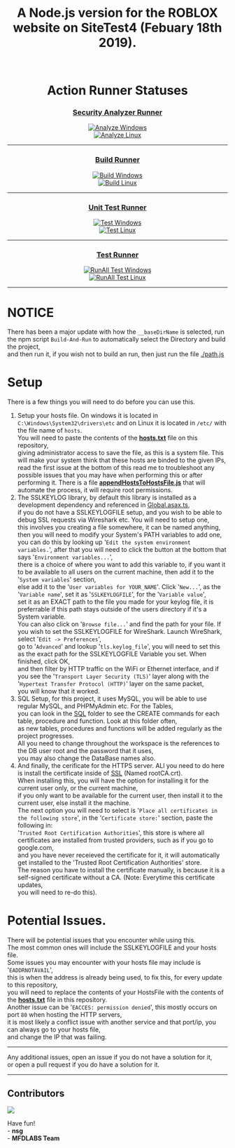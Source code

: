 <h1 align="center">A Node.js version for the ROBLOX website on SiteTest4 (Febuary 18th 2019).</h1>
<br />
<p align="center">
<h1 align="center"><b>Action Runner Statuses</b></h1>
<div align="center">
	<h3><u><b>Security Analyzer Runner</b></u></h3>
	<p></p>
    <a style="display: block;" href="https://github.com/simulpong/RobloxLabsTemp/actions/workflows/codeql-windows.yml"><img src="https://github.com/simulpong/RobloxLabsTemp/actions/workflows/codeql-windows.yml/badge.svg?branch=Roblox.SiteTest4" alt="Analyze Windows"/></a>
	<a style="display: block;" href="https://github.com/simulpong/RobloxLabsTemp/actions/workflows/codeql-linux.yml"><img src="https://github.com/simulpong/RobloxLabsTemp/actions/workflows/codeql-linux.yml/badge.svg?branch=Roblox.SiteTest4" alt="Analyze Linux"/></a>
</div>
<hr />
<div align="center">
	<h3><u><b>Build Runner</b></u></h3>
	<p></p>
    <a style="display: block;" href="https://github.com/simulpong/RobloxLabsTemp/actions/workflows/build-windows.yml"><img src="https://github.com/simulpong/RobloxLabsTemp/actions/workflows/build-windows.yml/badge.svg?branch=Roblox.SiteTest4" alt="Build Windows"/></a>
	<a style="display: block;" href="https://github.com/simulpong/RobloxLabsTemp/actions/workflows/build-linux.yml"><img src="https://github.com/simulpong/RobloxLabsTemp/actions/workflows/build-linux.yml/badge.svg?branch=Roblox.SiteTest4" alt="Build Linux"/></a>
</div>
<hr />
<div align="center">
    <h3><u><b>Unit Test Runner</b></u></h3>
	<p></p>
	<a style="display: block;" href="https://github.com/simulpong/RobloxLabsTemp/actions/workflows/test-windows.yml"><img src="https://github.com/simulpong/RobloxLabsTemp/actions/workflows/test-windows.yml/badge.svg?branch=Roblox.SiteTest4" alt="Test Windows"/></a>
	<a style="display: block;" href="https://github.com/simulpong/RobloxLabsTemp/actions/workflows/test-linux.yml"><img src="https://github.com/simulpong/RobloxLabsTemp/actions/workflows/test-linux.yml/badge.svg?branch=Roblox.SiteTest4" alt="Test Linux"/></a>
</div>
<hr />
<div align="center">	
	<h3><u><b>Test Runner</b></u></h3>
	<p></p>
	<a style="display: block;" href="https://github.com/simulpong/RobloxLabsTemp/actions/workflows/run-test-windows.yml"><img src="https://github.com/simulpong/RobloxLabsTemp/actions/workflows/run-test-windows.yml/badge.svg?branch=Roblox.SiteTest4" alt="RunAll Test Windows"/></a>
	<a style="display: block;" href="https://github.com/simulpong/RobloxLabsTemp/actions/workflows/run-test-linux.yml"><img src="https://github.com/simulpong/RobloxLabsTemp/actions/workflows/run-test-linux.yml/badge.svg?branch=Roblox.SiteTest4" alt="RunAll Test Linux"/></a>
</div>
	<hr />

</p>

# NOTICE

There has been a major update with how the `__baseDirName` is selected, run the npm script `Build-And-Run` to automatically select the Directory and build the project,<br />
and then run it, if you wish not to build an run, then just run the file [./path.js](./path.js)

# Setup

There is a few things you will need to do before you can use this.

1. Setup your hosts file. On windows it is located in `C:\Windows\System32\drivers\etc` and on Linux it is located in `/etc/` with the file name of `hosts`.<br />
   You will need to paste the contents of the <b>[hosts.txt](./hosts.txt)</b> file on this repository,<br />
   giving administrator access to save the file, as this is a system file. This will make your system think that these hosts are binded to the given IPs,<br />
   read the first issue at the bottom of this read me to troubleshoot any possible issues that you may have when performing this or after performing it.
   There is a file <b>[appendHostsToHostsFile.js](./appendHostsToHostsFile.js)</b> that will automate the process, it will require root permissions.
2. The SSLKEYLOG library, by default this library is installed as a development dependency and referenced in [Global.asax.ts](./Assemblies/Global.asax.ts),<br />
   if you do not have a SSLKEYLOGFILE setup, and you wish to be able to debug SSL requests via Wireshark etc. You will need to setup one,<br />
   this involves you creating a file somewhere, it can be named anything, then you will need to modify your System's PATH variables to add one,<br />
   you can do this by looking up '`Edit the system environment variables.`', after that you will need to click the button at the bottom that says '`Environment variables...`',<br />
   there is a choice of where you want to add this variable to, if you want it to be available to all users on the current machine, then add it to the '`System variables`' section,<br />
   else add it to the '`User variables for YOUR_NAME`'. Click '`New...`', as the '`Variable name`', set it as '`SSLKEYLOGFILE`', for the '`Variable value`',<br />
   set it as an EXACT path to the file you made for your keylog file, it is preferrable if this path stays outside of the users directory if it's a System variable.<br />
   You can also click on '`Browse file...`' and find the path for your file. If you wish to set the SSLKEYLOGFILE for WireShark. Launch WireShark, select '`Edit -> Preferences`',<br />
   go to '`Advanced`' and lookup '`tls.keylog_file`', you will need to set this as the exact path for the SSLKEYLOGFILE Variable you set. When finished, click OK,<br />
   and then filter by HTTP traffic on the WiFi or Ethernet interface, and if you see the '`Transport Layer Security (TLS)`' layer along with the '`Hypertext Transfer Protocol (HTTP)`' layer on the same packet,<br />
   you will know that it worked.
3. SQL Setup, for this project, it uses MySQL, you will be able to use regular MySQL, and PHPMyAdmin etc. For the Tables,<br />
   you can look in the [SQL](./SQL) folder to see the CREATE commands for each table, procedure and function. Look at this folder often,<br />
   as new tables, procedures and functions will be added regularly as the project progresses.<br />
   All you need to change throughout the workspace is the references to the DB user root and the password that it uses,<br />
   you may also change the DataBase names also.
4. And finally, the cerificate for the HTTPS server. ALl you need to do here is install the certificate inside of [SSL](./SSL) (Named rootCA.crt).<br />
   When installing this, you will have the option for installing it for the current user only, or the current machine,<br />
   if you only want to be available for the current user, then install it to the current user, else install it the machine.<br />
   The next option you will need to select is '`Place all certificates in the following store`', in the '`Certificate store:`' section, paste the following in:<br />
   '`Trusted Root Certification Authorities`', this store is where all certificates are installed from trusted providers, such as if you go to google.com,<br />
   and you have never receieved the certificate for it, it will automatically get installed to the 'Trusted Root Certification Authorities' store.<br />
   The reason you have to install the certificate manually, is because it is a self-signed certificate without a CA. (Note: Everytime this certificate updates,<br />
   you will need to re-do this).

# Potential Issues.

There will be potential issues that you encounter while using this.<br />
The most common ones will include the SSLKEYLOGFILE and your hosts file.<br />
Some issues you may encounter with your hosts file may include is '`EADDRNOTAVAIL`',<br />
this is when the address is already being used, to fix this, for every update to this repository,<br />
you will need to replace the contents of your HostsFile with the contents of the <b>[hosts.txt](./hosts.txt)</b> file in this repository.<br />
Another issue can be '`EACCES: permission denied`', this mostly occurs on port `80` when hosting the HTTP servers,<br />
it is most likely a conflict issue with another service and that port/ip, you can always go to your hosts file,<br />
and change the IP that was failing.

---

Any additional issues, open an issue if you do not have a solution for it,<br />
or open a pull request if you do have a solution for it.

---

## Contributors

<a href="https://github.com/simulpong/RobloxLabsTemp/graphs/contributors">
  <img src="https://contrib.rocks/image?repo=simulpong/RobloxLabsTemp" />
</a>

Have fun! <br />
\- **nsg**<br />
\- **MFDLABS Team**
